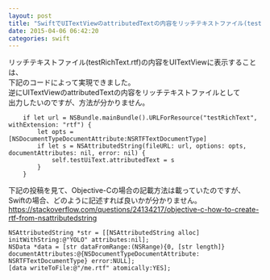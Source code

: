 ```yaml
---
layout: post
title: "SwiftでUITextViewのattributedTextの内容をリッチテキストファイル(test.rtf)として保存するには？"
date: 2015-04-06 06:42:20
categories: swift
---
```

<p>リッチテキストファイル(testRichText.rtf)の内容をUITextViewに表示することは、<br>
下記のコードによって実現できました。<br>
逆にUITextViewのattributedTextの内容をリッチテキストファイルとして<br>
出力したいのですが、方法が分かりません。</p>

<pre><code>    if let url = NSBundle.mainBundle().URLForResource("testRichText", withExtension: "rtf") {
        let opts = [NSDocumentTypeDocumentAttribute:NSRTFTextDocumentType]            
        if let s = NSAttributedString(fileURL: url, options: opts, documentAttributes: nil, error: nil) {
            self.testUiText.attributedText = s
        }
    }
</code></pre>

<p>下記の投稿を見て、Objective-Cの場合の記載方法は載っていたのですが、<br>
Swiftの場合、どのように記述すれば良いかが分かりません。<br>
<a href="https://stackoverflow.com/questions/24134217/objective-c-how-to-create-rtf-from-nsattributedstring">https://stackoverflow.com/questions/24134217/objective-c-how-to-create-rtf-from-nsattributedstring</a></p>

<pre><code>NSAttributedString *str = [[NSAttributedString alloc] initWithString:@"YOLO" attributes:nil];
NSData *data = [str dataFromRange:(NSRange){0, [str length]} documentAttributes:@{NSDocumentTypeDocumentAttribute: NSRTFTextDocumentType} error:NULL];
[data writeToFile:@"/me.rtf" atomically:YES];
</code></pre>
